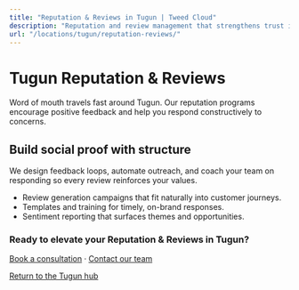 ```yaml
---
title: "Reputation & Reviews in Tugun | Tweed Cloud"
description: "Reputation and review management that strengthens trust in Tugun."
url: "/locations/tugun/reputation-reviews/"
---
```


# Tugun Reputation & Reviews

Word of mouth travels fast around Tugun. Our reputation programs encourage positive feedback and help you respond constructively to concerns.

## Build social proof with structure

We design feedback loops, automate outreach, and coach your team on responding so every review reinforces your values.

- Review generation campaigns that fit naturally into customer journeys.
- Templates and training for timely, on-brand responses.
- Sentiment reporting that surfaces themes and opportunities.

### Ready to elevate your Reputation & Reviews in Tugun?

[Book a consultation](/consultation/) · [Contact our team](/contact/)

[Return to the Tugun hub](/locations/tugun/)

